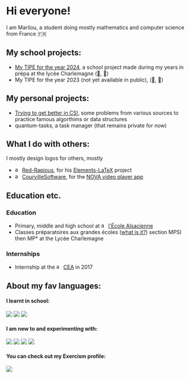 # Hi everyone!

I am Marilou, a student doing mostly mathematics and computer science from France 🇫🇷

## My school projects:

* [My TIPE for the year 2024](https://github.com/marilabs/tipe-2024), a school project made during my years in prépa at the lycée Charlemagne (🐍, 🦀)
* My TIPE for the year 2023 (not yet available in public), (🐍, 🐫)

## My personal projects:

* [Trying to get better in CS!](https://github.com/marilabs/training-algo), some problems from various sources to practice famous algorthims or data structures
* quantum-tasks, a task manager (that remains private for now)

## What I do with others:

I mostly design logos for others, mostly 
* <img src="https://github.com/Red-Rapious.png" alt="avatar" height="15px"/>  [Red-Rapious](https://github.com/Red-Rapious), for his [Elements-LaTeX](https://github.com/Red-Rapious/Elements-LaTeX) project
* <img src="https://avatars.githubusercontent.com/u/242843?v=4" alt="avatar" height="15px"/>  [CourvilleSoftware](https://github.com/courville), for the [NOVA video player app](https://github.com/nova-video-player/aos-AVP)

## Education etc.

### Education
* Primary, middle and high school at <img src="https://www.ecole-alsacienne.org/wp-content/uploads/sites/18/2019/01/logo-ea-couleur-2.png" alt="avatar" height="15px"/>  [l'École Alsacienne](https://www.ecole-alsacienne.org/)
* Classes préparatoires aux grandes écoles ([what is it?](https://en.wikipedia.org/wiki/Classe_préparatoire_aux_grandes_écoles#Scientific_CPGE)) section MPSI then MP* at the Lycée Charlemagne

### Internships
* Internship at the <img src="https://isss.sciencesconf.org/data/pages/logo_cea.png" alt="avatar" height="15px"/> [CEA](https://www.cea.fr) in 2017

## About my fav languages:

#### I learnt in school:
<a href="https://github.com/marilabs"><img src="https://img.shields.io/badge/Python-14354C?style=for-the-badge&logo=python&logoColor=white"></a>
<a href="https://github.com/marilabs"><img src="https://img.shields.io/badge/SQLite-07405E?style=for-the-badge&logo=sqlite&logoColor=white"></a>
<a href="https://github.com/marilabs"><img src="https://img.shields.io/badge/OCaml-EC6813?style=for-the-badge&logo=ocaml&logoColor=white"></a>


#### I am new to and experimenting with: 
<a href="https://github.com/marilabs"><img src="https://img.shields.io/badge/Rust-000000?style=for-the-badge&logo=rust&logoColor=white"></a>
<a href="https://github.com/marilabs"><img src="https://img.shields.io/badge/HTML-E34F26?style=for-the-badge&logo=html5&logoColor=white"></a>
<a href="https://github.com/marilabs"><img src="https://img.shields.io/badge/CSS-1572B6?style=for-the-badge&logo=CSS3&logoColor=white"></a>
<a href="https://github.com/marilabs"><img src="https://img.shields.io/badge/JavaScript-F7DF1E?style=for-the-badge&logo=javascript&logoColor=black"></a>

#### You can check out my Exercism profile:
<a href="https://exercism.org/profiles/marilabs"><img src="https://img.shields.io/badge/Exercism-009CAB?style=for-the-badge&logo=exercism&logoColor=white"></a>